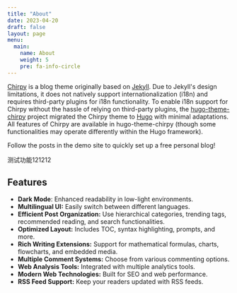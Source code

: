 ```yaml
---
title: "About"
date: 2023-04-20
draft: false
layout: page
menu:
  main:
    name: About
    weight: 5
    pre: fa-info-circle
---
```


[Chirpy](https://github.com/cotes2020/jekyll-theme-chirpy) is a blog theme originally based on [Jekyll](https://jekyllrb.com/). Due to Jekyll's design limitations, it does not natively support internationalization (i18n) and requires third-party plugins for i18n functionality. To enable i18n support for Chirpy without the hassle of relying on third-party plugins, the [hugo-theme-chirpy](https://github.com/geekifan/hugo-theme-chirpy) project migrated the Chirpy theme to [Hugo](https://gohugo.io/) with minimal adaptations. All features of Chirpy are available in hugo-theme-chirpy (though some functionalities may operate differently within the Hugo framework).

Follow the posts in the demo site to quickly set up a free personal blog!

测试功能121212
## Features

- **Dark Mode**: Enhanced readability in low-light environments.
- **Multilingual UI:** Easily switch between different languages.
- **Efficient Post Organization:** Use hierarchical categories, trending tags, recommended reading, and search functionalities.
- **Optimized Layout:** Includes TOC, syntax highlighting, prompts, and more.
- **Rich Writing Extensions:** Support for mathematical formulas, charts, flowcharts, and embedded media.
- **Multiple Comment Systems:** Choose from various commenting options.
- **Web Analysis Tools:** Integrated with multiple analytics tools.
- **Modern Web Technologies:** Built for SEO and web performance.
- **RSS Feed Support:** Keep your readers updated with RSS feeds.
